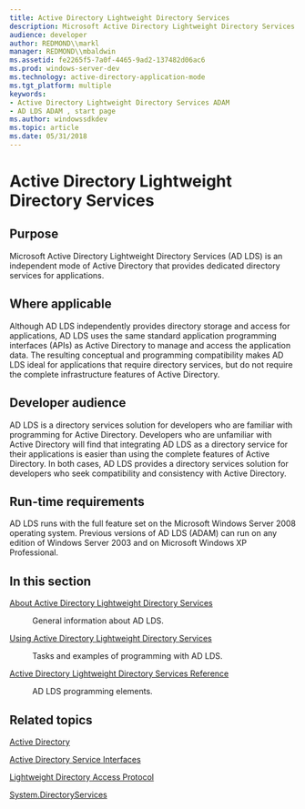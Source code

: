 ```yaml
---
title: Active Directory Lightweight Directory Services
description: Microsoft Active Directory Lightweight Directory Services (AD LDS) is an independent mode of Active Directory that provides dedicated directory services for applications.
audience: developer
author: REDMOND\\markl
manager: REDMOND\\mbaldwin
ms.assetid: fe2265f5-7a0f-4465-9ad2-137482d06ac6
ms.prod: windows-server-dev
ms.technology: active-directory-application-mode
ms.tgt_platform: multiple
keywords:
- Active Directory Lightweight Directory Services ADAM
- AD LDS ADAM , start page
ms.author: windowssdkdev
ms.topic: article
ms.date: 05/31/2018
---
```


# Active Directory Lightweight Directory Services

## Purpose

Microsoft Active Directory Lightweight Directory Services (AD LDS) is an independent mode of Active Directory that provides dedicated directory services for applications.

## Where applicable

Although AD LDS independently provides directory storage and access for applications, AD LDS uses the same standard application programming interfaces (APIs) as Active Directory to manage and access the application data. The resulting conceptual and programming compatibility makes AD LDS ideal for applications that require directory services, but do not require the complete infrastructure features of Active Directory.

## Developer audience

AD LDS is a directory services solution for developers who are familiar with programming for Active Directory. Developers who are unfamiliar with Active Directory will find that integrating AD LDS as a directory service for their applications is easier than using the complete features of Active Directory. In both cases, AD LDS provides a directory services solution for developers who seek compatibility and consistency with Active Directory.

## Run-time requirements

AD LDS runs with the full feature set on the Microsoft Windows Server 2008 operating system. Previous versions of AD LDS (ADAM) can run on any edition of Windows Server 2003 and on Microsoft Windows XP Professional.

## In this section

<dl> <dt>

[About Active Directory Lightweight Directory Services](about-active-directory-lightweight-directory-services.md)
</dt> <dd>

General information about AD LDS.

</dd> <dt>

[Using Active Directory Lightweight Directory Services](using-active-directory-lightweight-directory-services.md)
</dt> <dd>

Tasks and examples of programming with AD LDS.

</dd> <dt>

[Active Directory Lightweight Directory Services Reference](active-directory-lightweight-directory-services-reference.md)
</dt> <dd>

AD LDS programming elements.

</dd> </dl>

## Related topics

<dl> <dt>

[Active Directory](https://msdn.microsoft.com/library/aa362244)
</dt> <dt>

[Active Directory Service Interfaces](https://msdn.microsoft.com/library/aa772170)
</dt> <dt>

[Lightweight Directory Access Protocol](https://msdn.microsoft.com/library/aa367008)
</dt> <dt>

[System.DirectoryServices](http://go.microsoft.com/fwlink/p/?linkid=94273)
</dt> </dl>

 

 





